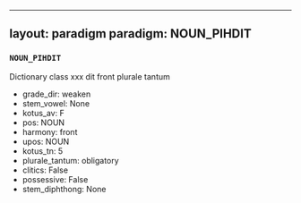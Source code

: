 
---
layout: paradigm
paradigm: NOUN_PIHDIT
---
### ` NOUN_PIHDIT `

Dictionary class xxx dit front plurale tantum
* grade_dir: weaken
* stem_vowel: None
* kotus_av: F
* pos: NOUN
* harmony: front
* upos: NOUN
* kotus_tn: 5
* plurale_tantum: obligatory
* clitics: False
* possessive: False
* stem_diphthong: None

